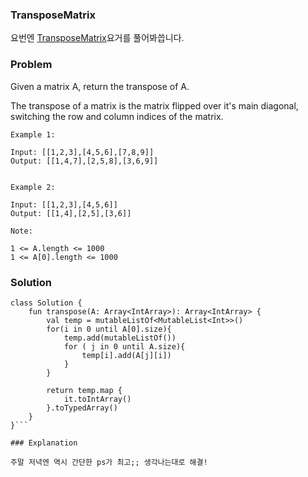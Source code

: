 ###  TransposeMatrix


요번엔 [TransposeMatrix](https://leetcode.com/problems/transpose-matrix/)요거를 풀어봐씁니다.

### Problem
Given a matrix A, return the transpose of A.

The transpose of a matrix is the matrix flipped over it's main diagonal, switching the row and column indices of the matrix.


```
Example 1:

Input: [[1,2,3],[4,5,6],[7,8,9]]
Output: [[1,4,7],[2,5,8],[3,6,9]]
```

```

Example 2:

Input: [[1,2,3],[4,5,6]]
Output: [[1,4],[2,5],[3,6]]
```


```
Note:

1 <= A.length <= 1000
1 <= A[0].length <= 1000
```

### Solution

```
class Solution {
    fun transpose(A: Array<IntArray>): Array<IntArray> {
        val temp = mutableListOf<MutableList<Int>>()
        for(i in 0 until A[0].size){
            temp.add(mutableListOf())
            for ( j in 0 until A.size){
                temp[i].add(A[j][i])
            }
        }

        return temp.map {
            it.toIntArray()
        }.toTypedArray()
    }
}```

### Explanation

주말 저녁엔 역시 간단한 ps가 최고;; 생각나는대로 해결!